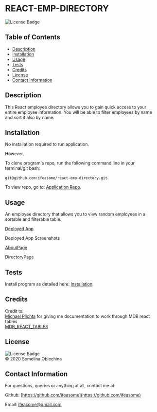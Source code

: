# REACT-EMP-DIRECTORY
![License Badge](https://img.shields.io/badge/license-MIT-blue.svg) </br>

## Table of Contents 
* [Description](#Descritpion)
* [Installation](#Installation)
* [Usage](#Usage)
* [Tests](#Tests)
* [Credits](#Credits)
* [License](#License)
* [Contact Information](#ContactInfo)

## Description

This React employee directory allows you to gain quick access to your entire employee information. You will be able to filter employees by name and sort it also by name. 

## Installation 

No installation required to run application. 

However, 

To clone program's repo, run the following command line in your terminal/git bash: 

`git@github.com:ifeasome/react-emp-directory.git`. 

To view repo, go to: [Application Repo](https://github.com/ifeasome/react-emp-directory).




## Usage 

An employee directory that allows you to view random employees in a sortable and filterable table.

[Deployed App](https://ifeasome.github.io/react-emp-directory/)

Deployed App Screenshots 

[AboutPage](./public/images/about_page.jpg) <br/>

[DirectoryPage](./public/images/directory_page.jpg)


## Tests 
Install program as detailed here: [Installation](#Installation). 



## Credits 
Credit to: </br>
 [Michael Plichta](https://github.com/mekaleka) for giving me documentation to work through MDB react tables </br>
 [MDB_REACT_TABLES](https://react.mdbootstrap.com/tables/datatable-2)
 

## License

![License Badge](https://img.shields.io/badge/license-MIT-blue.svg) 
</br>
© 2020 Somelina Obiechina


## Contact Information 
For questions, queries or anything at all, contact me at: 

Github: [https://github.com/ifeasome](https://github.com/ifeasome) 

Email: [ifeasome@gmail.com](ifeasome@gmail.com)


